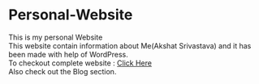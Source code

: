 # Personal-Website
This is my personal Website
<br>
This website contain information about Me(Akshat Srivastava) and it has been made with help of WordPress.
<br> 
To checkout complete website : <a href="http://akshatworks.online/">Click Here</a>
<br>
Also check out the Blog section.
